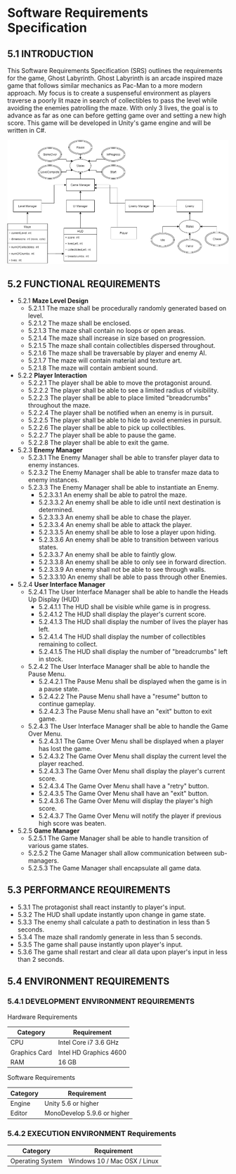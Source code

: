 # Software Requirements Specification
## 5.1 INTRODUCTION
This Software Requirements Specification (SRS) outlines the requirements for the game, Ghost Labyrinth. Ghost Labyrinth is an arcade inspired maze game that follows similar mechanics as Pac-Man to a more modern approach. My focus is to create a suspenseful environment as players traverse a poorly lit maze in search of collectibles to pass the level while avoiding the enemies patrolling the maze. With only 3 lives, the goal is to advance as far as one can before getting game over and setting a new high score. This game will be developed in Unity's game engine and will be written in C#.

![Game Diagram](./images/Ghost-Labyrinth-Diagram.png)

## 5.2 FUNCTIONAL REQUIREMENTS
- 5.2.1 **Maze Level Design**
    - 5.2.1.1 The maze shall be procedurally randomly generated based on level.
    - 5.2.1.2 The maze shall be enclosed.
    - 5.2.1.3 The maze shall contain no loops or open areas.
    - 5.2.1.4 The maze shall increase in size based on progression.
    - 5.2.1.5 The maze shall contain collectibles dispersed throughout.
    - 5.2.1.6 The maze shall be traversable by player and enemy AI.
    - 5.2.1.7 The maze will contain material and texture art.
    - 5.2.1.8 The maze will contain ambient sound.
- 5.2.2 **Player Interaction**
    - 5.2.2.1 The player shall be able to move the protagonist around.
    - 5.2.2.2 The player shall be able to see a limited radius of visibility.
    - 5.2.2.3 The player shall be able to place limited "breadcrumbs" throughout the maze.
    - 5.2.2.4 The player shall be notified when an enemy is in pursuit.
    - 5.2.2.5 The player shall be able to hide to avoid enemies in pursuit.
    - 5.2.2.6 The player shall be able to pick up collectibles.
    - 5.2.2.7 The player shall be able to pause the game.
    - 5.2.2.8 The player shall be able to exit the game.
- 5.2.3 **Enemy Manager**
    - 5.2.3.1 The Enemy Manager shall be able to transfer player data to enemy instances.
    - 5.2.3.2 The Enemy Manager shall be able to transfer maze data to enemy instances.
    - 5.2.3.3 The Enemy Manager shall be able to instantiate an Enemy.
        - 5.2.3.3.1 An enemy shall be able to patrol the maze.
        - 5.2.3.3.2 An enemy shall be able to idle until next destination is determined.
        - 5.2.3.3.3 An enemy shall be able to chase the player.
        - 5.2.3.3.4 An enemy shall be able to attack the player.
        - 5.2.3.3.5 An enemy shall be able to lose a player upon hiding.
        - 5.2.3.3.6 An enemy shall be able to transition between various states.
        - 5.2.3.3.7 An enemy shall be able to faintly glow.
        - 5.2.3.3.8 An enemy shall be able to only see in forward direction.
        - 5.2.3.3.9 An enemy shall not be able to see through walls.
        - 5.2.3.3.10 An enemy shall be able to pass through other Enemies.
- 5.2.4 **User Interface Manager**
    - 5.2.4.1 The User Interface Manager shall be able to handle the Heads Up Display (HUD)
        - 5.2.4.1.1 The HUD shall be visible while game is in progress.
        - 5.2.4.1.2 The HUD shall display the player's current score.
        - 5.2.4.1.3 The HUD shall display the number of lives the player has left.
        - 5.2.4.1.4 The HUD shall display the number of collectibles remaining to collect.
        - 5.2.4.1.5 The HUD shall display the number of "breadcrumbs" left in stock.
    - 5.2.4.2 The User Interface Manager shall be able to handle the Pause Menu.
        - 5.2.4.2.1 The Pause Menu shall be displayed when the game is in a pause state.
        - 5.2.4.2.2 The Pause Menu shall have a "resume" button to continue gameplay.
        - 5.2.4.2.3 The Pause Menu shall have an "exit" button to exit game.
    - 5.2.4.3 The User Interface Manager shall be able to handle the Game Over Menu.
        - 5.2.4.3.1 The Game Over Menu shall be displayed when a player has lost the game.
        - 5.2.4.3.2 The Game Over Menu shall display the current level the player reached.
        - 5.2.4.3.3 The Game Over Menu shall display the player's current score.
        - 5.2.4.3.4 The Game Over Menu shall have a "retry" button.
        - 5.2.4.3.5 The Game Over Menu shall have an "exit" button.
        - 5.2.4.3.6 The Game Over Menu will display the player's high score.
        - 5.2.4.3.7 The Game Over Menu will notify the player if previous high score was beaten.
- 5.2.5 **Game Manager**
    - 5.2.5.1 The Game Manager shall be able to handle transition of various game states.
    - 5.2.5.2 The Game Manager shall allow communication between sub-managers.
    - 5.2.5.3 The Game Manager shall encapsulate all game data.

## 5.3 PERFORMANCE REQUIREMENTS
   - 5.3.1 The protagonist shall react instantly to player's input.
   - 5.3.2 The HUD shall update instantly upon change in game state.
   - 5.3.3 The enemy shall calculate a path to destination in less than 5 seconds.
   - 5.3.4 The maze shall randomly generate in less than 5 seconds.
   - 5.3.5 The game shall pause instantly upon player's input.
   - 5.3.6 The game shall restart and clear all data upon player's input in less than 2 seconds.

## 5.4 ENVIRONMENT REQUIREMENTS
###  5.4.1 DEVELOPMENT ENVIRONMENT REQUIREMENTS
Hardware Requirements

| Category | Requirement|
|----------|------------|
| CPU | Intel Core i7 3.6 GHz |
| Graphics Card | Intel HD Graphics 4600 |
| RAM | 16 GB|

Software Requirements

| Category | Requirement |
|----------|-------------|
| Engine   | Unity 5.6 or higher|
| Editor | MonoDevelop 5.9.6 or higher|

### 5.4.2 EXECUTION ENVIRONMENT Requirements
| Category | Requirement |
|----------|-------------|
| Operating System | Windows 10 / Mac OSX / Linux|
